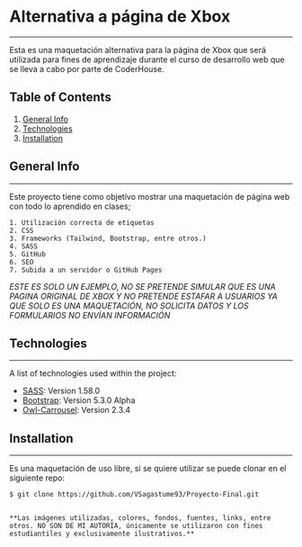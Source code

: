# Alternativa a página de Xbox 
***
Esta es una maquetación alternativa para la página de Xbox que será utilizada para fines de aprendizaje durante el curso de desarrollo web que se lleva a cabo por parte de CoderHouse.

## Table of Contents
1. [General Info](#general-info)
2. [Technologies](#technologies)
3. [Installation](#installation)


## General Info
***
Este proyecto tiene como objetivo mostrar una maquetación de página web con todo lo aprendido en clases;

    1. Utilización correcta de etiquetas
    2. CSS
    3. Frameworks (Tailwind, Bootstrap, entre otros.)
    4. SASS
    5. GitHub
    6. SEO
    7. Subida a un servidor o GitHub Pages

*ESTE ES SOLO UN EJEMPLO, NO SE PRETENDE SIMULAR QUE ES UNA PAGINA ORIGINAL DE XBOX Y NO PRETENDE ESTAFAR A USUARIOS YA QUE SOLO ES UNA MAQUETACIÓN, NO SOLICITA DATOS Y LOS FORMULARIOS NO ENVÍAN INFORMACIÓN*

## Technologies
***
A list of technologies used within the project:
* [SASS](https://sass-lang.com/): Version 1.58.0
* [Bootstrap](https://getbootstrap.com/): Version 5.3.0 Alpha
* [Owl-Carrousel](https://owlcarousel2.github.io/OwlCarousel2/): Version 2.3.4

## Installation
***
Es una maquetación de uso libre, si se quiere utilizar se puede clonar en el siguiente repo:
```
$ git clone https://github.com/VSagastume93/Proyecto-Final.git


**Las imágenes utilizadas, colores, fondos, fuentes, links, entre otros. NO SON DE MI AUTORÍA, únicamente se utilizaron con fines estudiantiles y exclusivamente ilustrativos.**


